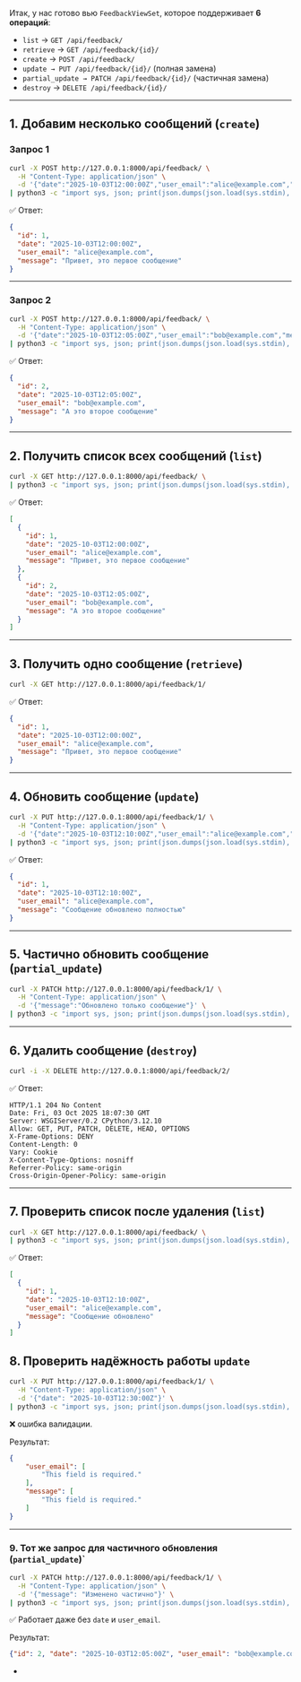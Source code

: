 Итак, у нас готово вью `FeedbackViewSet`, которое поддерживает **6 операций**:

* `list` → `GET /api/feedback/`
* `retrieve` → `GET /api/feedback/{id}/`
* `create` → `POST /api/feedback/`
* `update → PUT /api/feedback/{id}/` (полная замена)
* `partial_update → PATCH /api/feedback/{id}/` (частичная замена)
* `destroy` → `DELETE /api/feedback/{id}/`


---

## 1. Добавим несколько сообщений (`create`)

### Запрос 1

```bash
curl -X POST http://127.0.0.1:8000/api/feedback/ \
  -H "Content-Type: application/json" \
  -d '{"date":"2025-10-03T12:00:00Z","user_email":"alice@example.com","message":"Привет, это первое сообщение"}' \
| python3 -c "import sys, json; print(json.dumps(json.load(sys.stdin), ensure_ascii=False, indent=4))"
```

✅ Ответ:

```json
{
  "id": 1,
  "date": "2025-10-03T12:00:00Z",
  "user_email": "alice@example.com",
  "message": "Привет, это первое сообщение"
}
```

---

### Запрос 2

```bash
curl -X POST http://127.0.0.1:8000/api/feedback/ \
  -H "Content-Type: application/json" \
  -d '{"date":"2025-10-03T12:05:00Z","user_email":"bob@example.com","message":"А это второе сообщение"}' \
| python3 -c "import sys, json; print(json.dumps(json.load(sys.stdin), ensure_ascii=False, indent=4))"
```

✅ Ответ:

```json
{
  "id": 2,
  "date": "2025-10-03T12:05:00Z",
  "user_email": "bob@example.com",
  "message": "А это второе сообщение"
}
```

---

## 2. Получить список всех сообщений (`list`)

```bash
curl -X GET http://127.0.0.1:8000/api/feedback/ \
| python3 -c "import sys, json; print(json.dumps(json.load(sys.stdin), ensure_ascii=False, indent=4))"

```

✅ Ответ:

```json
[
  {
    "id": 1,
    "date": "2025-10-03T12:00:00Z",
    "user_email": "alice@example.com",
    "message": "Привет, это первое сообщение"
  },
  {
    "id": 2,
    "date": "2025-10-03T12:05:00Z",
    "user_email": "bob@example.com",
    "message": "А это второе сообщение"
  }
]
```

---

## 3. Получить одно сообщение (`retrieve`)

```bash
curl -X GET http://127.0.0.1:8000/api/feedback/1/
```

✅ Ответ:

```json
{
  "id": 1,
  "date": "2025-10-03T12:00:00Z",
  "user_email": "alice@example.com",
  "message": "Привет, это первое сообщение"
}
```

---

## 4. Обновить сообщение (`update`)

```bash
curl -X PUT http://127.0.0.1:8000/api/feedback/1/ \
  -H "Content-Type: application/json" \
  -d '{"date":"2025-10-03T12:10:00Z","user_email":"alice@example.com","message":"Сообщение обновлено"}' \
| python3 -c "import sys, json; print(json.dumps(json.load(sys.stdin), ensure_ascii=False, indent=4))"
```

✅ Ответ:

```json
{
  "id": 1,
  "date": "2025-10-03T12:10:00Z",
  "user_email": "alice@example.com",
  "message": "Сообщение обновлено полностью"
}
```

---

## 5. Частично обновить сообщение (`partial_update`)

```bash
curl -X PATCH http://127.0.0.1:8000/api/feedback/1/ \
  -H "Content-Type: application/json" \
  -d '{"message":"Обновлено только сообщение"}' \
| python3 -c "import sys, json; print(json.dumps(json.load(sys.stdin), ensure_ascii=False, indent=4))"
```

---

## 6. Удалить сообщение (`destroy`)

```bash
curl -i -X DELETE http://127.0.0.1:8000/api/feedback/2/ 
```

✅ Ответ:

```http
HTTP/1.1 204 No Content
Date: Fri, 03 Oct 2025 18:07:30 GMT
Server: WSGIServer/0.2 CPython/3.12.10
Allow: GET, PUT, PATCH, DELETE, HEAD, OPTIONS
X-Frame-Options: DENY
Content-Length: 0
Vary: Cookie
X-Content-Type-Options: nosniff
Referrer-Policy: same-origin
Cross-Origin-Opener-Policy: same-origin
```

---

## 7. Проверить список после удаления (`list`)

```bash
curl -X GET http://127.0.0.1:8000/api/feedback/ \
| python3 -c "import sys, json; print(json.dumps(json.load(sys.stdin), ensure_ascii=False, indent=4))"
```

✅ Ответ:

```json
[
  {
    "id": 1,
    "date": "2025-10-03T12:10:00Z",
    "user_email": "alice@example.com",
    "message": "Сообщение обновлено"
  }
]
```

## 8. Проверить надёжность работы `update`

```bash
curl -X PUT http://127.0.0.1:8000/api/feedback/1/ \
  -H "Content-Type: application/json" \
  -d '{"date": "2025-10-03T12:30:00Z"}' \
| python3 -c "import sys, json; print(json.dumps(json.load(sys.stdin), ensure_ascii=False, indent=4))"
```

❌ ошибка валидации.

Результат:

```json
{
    "user_email": [
        "This field is required."
    ],
    "message": [
        "This field is required."
    ]
}
```

---

### 9. Тот же запрос для частичного обновления (`partial_update`)`

```bash
curl -X PATCH http://127.0.0.1:8000/api/feedback/1/ \
  -H "Content-Type: application/json" \
  -d '{"message": "Изменено частично"}' \
| python3 -c "import sys, json; print(json.dumps(json.load(sys.stdin), ensure_ascii=False, indent=4))"
```

✅ Работает даже без `date` и `user_email`.

Результат:

```json
{"id": 2, "date": "2025-10-03T12:05:00Z", "user_email": "bob@example.com", "message": "Изменено частично"}
```

-